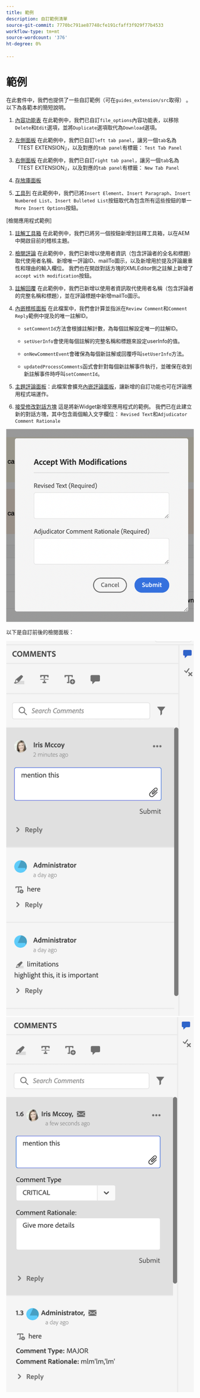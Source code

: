 ```yaml
---
title: 範例
description: 自訂範例清單
source-git-commit: 7770bc791ae87748cfe191cfaff3f929f77b4533
workflow-type: tm+mt
source-wordcount: '376'
ht-degree: 0%

---
```



# 範例

在此套件中，我們也提供了一些自訂範例（可在`guides_extension/src`取得） 。 以下為各範本的簡短說明。

1. [內容功能表](./examples/file_options.ts)
在此範例中，我們已自訂`file_options`內容功能表，以移除`Delete`和`Edit`選項，並將`Duplicate`選項取代為`Download`選項。

2. [左側面板](./examples/left_panel_container.ts)
在此範例中，我們已自訂`left tab panel`，讓另一個`tab`名為「TEST EXTENSION」，以及對應的`tab panel`有標籤： `Test Tab Panel`

3. [右側面板](./examples/right_panel_container.ts)
在此範例中，我們已自訂`right tab panel`，讓另一個`tab`名為「TEST EXTENSION」，以及對應的`tab panel`有標籤： `New Tab Panel`

4. [存放庫面板](./examples/repository_panel.ts)

5. [工具列](./examples/toolbar.ts)
在此範例中，我們已將`Insert Element`、`Insert Paragraph`、`Insert Numbered List`、`Insert Bulleted List`按鈕取代為包含所有這些按鈕的單一`More Insert Options`按鈕。

[檢閱應用程式範例]

1. [註解工具箱](./examples/review_app_examples/annotation_extension.ts)
在此範例中，我們已將另一個按鈕新增到註釋工具箱，以在AEM中開啟目前的稽核主題。

2. [檢閱評論](./examples/review_app_examples/review_comment.ts)
在此範例中，我們已新增以使用者資訊（包含評論者的全名和標題）取代使用者名稱、新增唯一評論ID、mailTo圖示，以及新增用於提及評論嚴重性和理由的輸入欄位。
我們也在開啟對話方塊的XMLEditor側之註解上新增了`accept with modification`按鈕。

3. [註解回覆](./examples/review_app_examples/comment_reply.ts)
在此範例中，我們已新增以使用者資訊取代使用者名稱（包含評論者的完整名稱和標題），並在評論標題中新增mailTo圖示。

4. [內嵌稽核面板](./examples/review_app_examples/inline_review_panel.ts)
在此檔案中，我們會計算並指派在`Review Comment`和`Comment Reply`範例中提及的唯一註解ID。
   - `setCommentId`方法會根據註解計數，為每個註解設定唯一的註解ID。

   - `setUserInfo`會使用每個註解的完整名稱和標題來設定userInfo的值。

   - `onNewCommentEvent`會確保為每個新註解或回覆呼叫`setUserInfo`方法。

   - `updatedProcessComments`函式會針對每個新註解事件執行，並確保在收到新註解事件時呼叫`setCommentId`。

5. [主題評論面板](./examples/review_app_examples/topic_reviews.ts)：此檔案會擴充[內嵌評論面板](./examples/review_app_examples/inline_review_panel.ts)，讓新增的自訂功能也可在評論應用程式端運作。

6. [接受修改對話方塊](./examples/review_app_examples/accept_with_modification_dialog.ts)
這是將新Widget新增至應用程式的範例。 我們已在此建立新的對話方塊，其中包含兩個輸入文字欄位： `Revised Text`和`Adjudicator Comment Rationale`

![接受修改對話方塊](./imgs/accept_with_modification_dialogue.png)

以下是自訂前後的檢閱面板：

![檢閱面板；](./imgs/review_panel.png)
![接受並修改對話方塊](./imgs/customised_review_panel.png)
